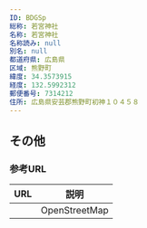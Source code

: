 ```yaml
---
ID: BDGSp
総称: 若宮神社
名称: 若宮神社
名称読み: null
別名: null
都道府県: 広島県
区域: 熊野町
緯度: 34.3573915
経度: 132.5992312
郵便番号: 7314212
住所: 広島県安芸郡熊野町初神１０４５８
---
```


## その他

### 参考URL

| URL | 説明          |
| --- | ------------- |
|     | OpenStreetMap |
